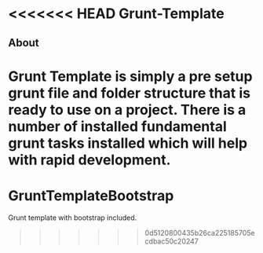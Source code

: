 <<<<<<< HEAD
Grunt-Template
==============

<h2>About</h2>

Grunt Template is simply a pre setup grunt file and folder structure that is ready to use on a project. There is a number of installed fundamental grunt tasks installed which will help with rapid development.
=======
GruntTemplateBootstrap
======================

Grunt template with bootstrap included.
>>>>>>> 0d5120800435b26ca225185705ecdbac50c20247
